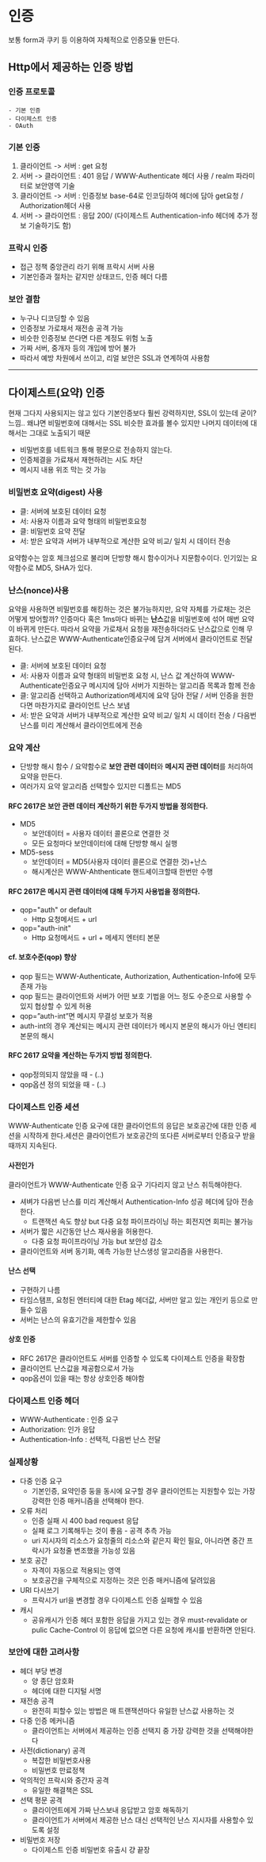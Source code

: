 # 인증

보통 form과 쿠키 등 이용하여 자체적으로 인증모듈 만든다.

## Http에서 제공하는 인증 방법
### 인증 프로토콜
    - 기본 인증
    - 다이제스트 인증
    - OAuth
### 기본 인증
1. 클라이언트 -> 서버 : get 요청
2. 서버 -> 클라이언트 : 401 응답 / WWW-Authenticate 헤더 사용 / realm 파라미터로 보안영역 기술
3. 클라이언트 -> 서버 : 인증정보 base-64로 인코딩하여 헤더에 담아 get요청 / Authorization헤더 사용
4. 서버 -> 클라이언트 : 응답 200/ (다이제스트 Authentication-info 헤더에 추가 정보 기술하기도 함)

### 프락시 인증
- 접근 정책 중앙관리 라기 위해 프락시 서버 사용 
- 기본인증과 절차는 같지만 상태코드, 인증 헤더 다름


### 보안 결함
- 누구나 디코딩할 수 있음
- 인증정보 가로채서 재전송 공격 가능
- 비슷한 인증정보 쓴다면 다른 계정도 위험 노출
- 가짜 서버, 중개자 등의 개입에 방어 불가
- 따라서 예방 차원에서 쓰이고, 리얼 보안은 SSL과 연계하여 사용함

---
## 다이제스트(요약) 인증
현재 그다지 사용되지는 않고 있다
기본인증보다 훨씬 강력하지만, SSL이 있는데 굳이? 느낌..
왜냐면 비밀번호에 대해서는 SSL 비슷한 효과를 볼수 있지만 나머지 데이터에 대해서는 그대로 노출되기 때문

- 비밀번호를 네트워크 통해 평문으로 전송하지 않는다.
- 인증체결을 가료채서 재현하려는 시도 차단
- 메시지 내용 위조 막는 것 가능

### 비밀번호 요약(digest) 사용
- 클: 서버에 보호된 데이터 요청
- 서: 사용자 이름과 요약 형태의 비밀번호요청
- 클: 비밀번호 요약 전달
- 서: 받은 요약과 서버가 내부적으로 계산한 요약 비교/ 일치 시 데이터 전송

요약함수는 암호 체크섬으로 불리며 단방향 해시 함수이거나 지문함수이다.
인기있는 요약함수로 MD5, SHA가 있다.

### 난스(nonce)사용
요약을 사용하면 비밀번호를 해킹하는 것은 불가능하지만, 요약 자체를 가로채는 것은 어떻게 방어할까?
인증마다 혹은 1ms마다 바뀌는 **난스**값을 비밀번호에 섞어 매번 요약이 바뀌게 만든다.
따라서 요약을 가로채서 요청을 재전송하더라도 난스값으로 인해 무효하다.
난스값은 WWW-Authenticate인증요구에 담겨 서버에서 클라이언트로 전달된다.

- 클: 서버에 보호된 데이터 요청
- 서: 사용자 이름과 요약 형태의 비밀번호 요청 시, 난스 값 계산하여 WWW-Authenticate인증요구 메시지에 담아 서버가 지원하는 알고리즘 목록과 함께 전송
- 클: 알고리즘 선택하고 Authorization메세지에 요약 담아 전달 / 서버 인증을 원한다면 마찬가지로 클라이언트 난스 보냄
- 서: 받은 요약과 서버가 내부적으로 계산한 요약 비교/ 일치 시 데이터 전송 / 다음번 난스를 미리 계산해서 클라이언트에게 전송

### 요약 계산
- 단방향 해시 함수 / 요약함수로 **보안 관련 데이터**와 **메시지 관련 데이터**를 처리하여 요약을 만든다.
- 여러가지 요약 알고리즘 선택할수 있지만 디폴트는 MD5
#### RFC 2617은 **보안 관련 데이터** 계산하기 위한 두가지 방법을 정의한다. 
- MD5 
    - 보안데이터 = 사용자 데이터 콜론으로 연결한 것 
    - 모든 요청마다 보안데이터에 대해 단방향 해시 실행
- MD5-sess
    - 보안데이터 = MD5(사용자 데이터 콜론으로 연결한 것)+난스
    - 해시계산은 WWW-Ahthenticate 핸드셰이크할때 한번만 수행
#### RFC 2617은 **메시지 관련 데이터**에 대해 두가지 사용법을 정의한다.
- qop="auth" or default
    - Http 요청메서드 + url
- qop="auth-init"
    - Http 요청메서드 + url + 메세지 엔터티 본문
#### cf. 보호수준(qop) 향상
- qop 필드는 WWW-Authenticate, Authorization, Authentication-Info에 모두 존재 가능
- qop 필드는 클라이언트와 서버가 어떤 보호 기법을 어느 정도 수준으로 사용할 수 있지 협상할 수 있게 허용
- qop=”auth-int”면 메시지 무결성 보호가 적용
- auth-int의 경우 계산되는 메시지 관련 데이터가 메시지 본문의 해시가 아닌 엔티티 본문의 해시
#### RFC 2617 요약을 계산하는 두가지 방법 정의한다.
- qop정의되지 않았을 때 - (..)
- qop옵션 정의 되었을 때 - (..)

### 다이제스트 인증 세션
WWW-Authenticate 인증 요구에 대한 클라이언트의 응답은 보호공간에 대한 인증 세션을 시작하게 한다.세션은 클라이언트가 보호공간의 또다른 서버로부터 인증요구 받을때까지 지속된다.

#### 사전인가
클라이언트가 WWW-Authenticate 인증 요구 기다리지 않고 난스 취득해야한다.
- 셔벼갸 다음번 난스를 미리 계산해서 Authentication-Info 성공 헤더에 담아 전송한다.
    - 트랜잭션 속도 향상 but 다중 요청 파이프라이닝 하는 회전지연 회피는 불가능
- 서버가 짧은 시간동안 난스 재사용을 허용한다.
    - 다중 요청 파이프라이닝 가능 but 보안성 감소
- 클라이언트와 서버 동기화, 예측 가능한 난스생성 알고리즘을 사용한다.

#### 난스 선택
- 구현하기 나름
- 타임스탬프, 요청된 엔터티에 대한 Etag 헤더값, 서버만 알고 있는 개인키 등으로 만들수 있음
- 서버는 난스의 유효기간을 제한할수 있음

#### 상호 인증
- RFC 2617은 클라이언트도 서버를 인증할 수 있도록 다이제스트 인증을 확장함 
- 클라이언트 난스값을 제공함으로서 가능
- qop옵션이 있을 때는 항상 상호인증 해야함

### 다이제스트 인증 헤더
- WWW-Authenticate : 인증 요구
- Authorization: 인가 응답
- Authentication-Info : 선택적, 다음번 난스 전달

### 실제상황
- 다중 인증 요구
    - 기본인증, 요약인증 둥을 동시에 요구할 경우 클라이언트는 지원할수 있는 가장 강력한 인증 매커니즘을 선택해야 한다.
- 오류 처리
    - 인증 실패 시 400 bad request 응답
    - 실패 로그 기록해두는 것이 좋음 - 공격 추측 가능
    - uri 지시자의 리소스가 요청줄의 리소스와 같은지 확인 필요, 아니라면 중간 프락시가 요청줄 변조했을 가능성 있음
- 보호 공간
    - 자격이 자동으로 적용되는 영역
    - 보호공간을 구체적으로 지정하는 것은 인증 매커니즘에 달려있음
- URI 다시쓰기
    - 프락시가 url을 변경할 경우 다이제스트 인증 실패할 수 있음
- 캐시
    - 공유캐시가 인증 헤더 포함한 응답을 가지고 있는 경우 must-revalidate or pulic Cache-Control 이 응답에 없으면 다른 요청에 캐시를 반환하면 안된다.


### 보안에 대한 고려사항
- 헤더 부당 변경
    - 양 종단 암호화
    - 헤더에 대한 디지털 서명
- 재전송 공격
    - 완전히 피할수 있는 방법은 매 트랜잭션마다 유일한 난스값 사용하는 것
- 다중 인증 메커니즘
    - 클라이언트는 서버에서 제공하는 인증 선택지 중 가장 강력한 것을 선택해야한다
- 사전(dictionary) 공격
    - 복잡한 비밀번호사용 
    - 비밀번호 만료정책
- 악의적인 프락시와 중간자 공격
    - 유일한 해결책은 SSL
- 선택 평문 공격
    - 클라이언트에게 가짜 난스보내 응답받고 암호 해독하기
    - 클라이언트가 서버에서 제공한 난스 대신 선택적인 난스 지시자를 사용할수 있도록 설정
- 비밀번호 저장
    - 다이제스트 인증 비밀번호 유출시 걍 끝장
